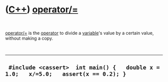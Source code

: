 



 

 

 

 

 

([C++](Cpp.md)) [operator/=](CppOperatorDivideAssign.md)
==========================================================

 

[operator/=](CppOperatorDivideAssign.md) is the
[operator](CppOperator.md) to divide a [variable](CppVariable.md)'s
value by a certain value, without making a copy.

 

  ---------------------------------------------------------------------------------------
  ` #include <cassert>  int main() {   double x = 1.0;   x/=5.0;   assert(x == 0.2); }`
  ---------------------------------------------------------------------------------------

 

 

 

 

 





 



